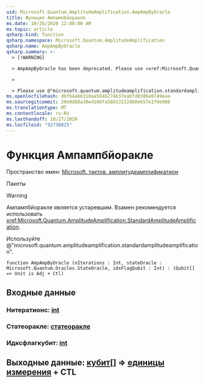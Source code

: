 ```yaml
---
uid: Microsoft.Quantum.AmplitudeAmplification.AmpAmpByOracle
title: Функция Ампампбйоракле
ms.date: 10/26/2020 12:00:00 AM
ms.topic: article
qsharp.kind: function
qsharp.namespace: Microsoft.Quantum.AmplitudeAmplification
qsharp.name: AmpAmpByOracle
qsharp.summary: >-
  > [!WARNING]

  > AmpAmpByOracle has been deprecated. Please use <xref:Microsoft.Quantum.AmplitudeAmplification.StandardAmplitudeAmplification> instead.

  >

  > Please use @"microsoft.quantum.amplitudeamplification.standardamplitudeamplification".
ms.openlocfilehash: dbf64a6b310aa5846274b37eabfd0386e0749eaa
ms.sourcegitcommit: 29e0d88a30e4166fa580132124b0eb57e1f0e986
ms.translationtype: MT
ms.contentlocale: ru-RU
ms.lasthandoff: 10/27/2020
ms.locfileid: "92730825"
---
```

# <a name="ampampbyoracle-function"></a>Функция Ампампбйоракле

Пространство имен: [Microsoft. тактов. амплитудеамплификатион](xref:Microsoft.Quantum.AmplitudeAmplification)

Пакеты [](https://nuget.org/packages/)


> [!WARNING]
> Ампампбйоракле является устаревшим. Взамен рекомендуется использовать <xref:Microsoft.Quantum.AmplitudeAmplification.StandardAmplitudeAmplification>.
>
> Используйте @"microsoft.quantum.amplitudeamplification.standardamplitudeamplification".



```qsharp
function AmpAmpByOracle (nIterations : Int, stateOracle : Microsoft.Quantum.Oracles.StateOracle, idxFlagQubit : Int) : (Qubit[] => Unit is Adj + Ctl)
```


## <a name="input"></a>Входные данные

### <a name="niterations--int"></a>Нитератионс: [int](xref:microsoft.quantum.lang-ref.int)




### <a name="stateoracle--stateoracle"></a>Статеоракле: [статеоракле](xref:Microsoft.Quantum.Oracles.StateOracle)




### <a name="idxflagqubit--int"></a>Идксфлагкубит: [int](xref:microsoft.quantum.lang-ref.int)





## <a name="output--qubit--unit-adj--ctl"></a>Выходные данные: [кубит](xref:microsoft.quantum.lang-ref.qubit)[] => [единицы измерения](xref:microsoft.quantum.lang-ref.unit) + CTL

